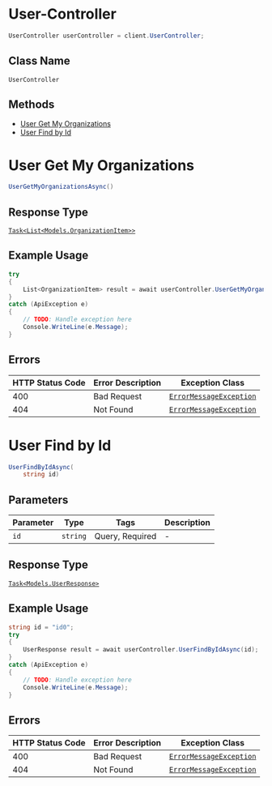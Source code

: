 # User-Controller

```csharp
UserController userController = client.UserController;
```

## Class Name

`UserController`

## Methods

* [User Get My Organizations](../../doc/controllers/user-controller.md#user-get-my-organizations)
* [User Find by Id](../../doc/controllers/user-controller.md#user-find-by-id)


# User Get My Organizations

```csharp
UserGetMyOrganizationsAsync()
```

## Response Type

[`Task<List<Models.OrganizationItem>>`](../../doc/models/organization-item.md)

## Example Usage

```csharp
try
{
    List<OrganizationItem> result = await userController.UserGetMyOrganizationsAsync();
}
catch (ApiException e)
{
    // TODO: Handle exception here
    Console.WriteLine(e.Message);
}
```

## Errors

| HTTP Status Code | Error Description | Exception Class |
|  --- | --- | --- |
| 400 | Bad Request | [`ErrorMessageException`](../../doc/models/error-message-exception.md) |
| 404 | Not Found | [`ErrorMessageException`](../../doc/models/error-message-exception.md) |


# User Find by Id

```csharp
UserFindByIdAsync(
    string id)
```

## Parameters

| Parameter | Type | Tags | Description |
|  --- | --- | --- | --- |
| `id` | `string` | Query, Required | - |

## Response Type

[`Task<Models.UserResponse>`](../../doc/models/user-response.md)

## Example Usage

```csharp
string id = "id0";
try
{
    UserResponse result = await userController.UserFindByIdAsync(id);
}
catch (ApiException e)
{
    // TODO: Handle exception here
    Console.WriteLine(e.Message);
}
```

## Errors

| HTTP Status Code | Error Description | Exception Class |
|  --- | --- | --- |
| 400 | Bad Request | [`ErrorMessageException`](../../doc/models/error-message-exception.md) |
| 404 | Not Found | [`ErrorMessageException`](../../doc/models/error-message-exception.md) |

